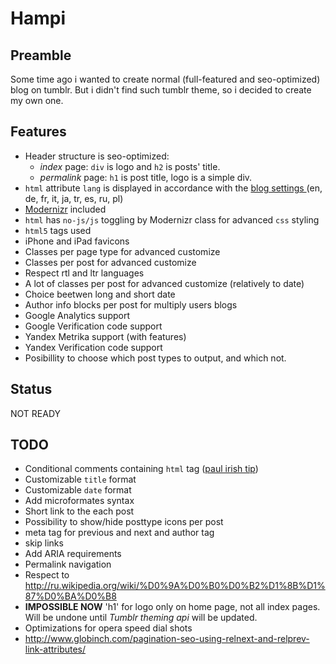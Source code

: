 Hampi
=====

Preamble
--------
Some time ago i wanted to create normal (full-featured and seo-optimized) blog on tumblr. But i didn't find such tumblr theme, so i decided to create my own one.


Features
--------
* Header structure is seo-optimized:
	* *index* page: `div` is logo and `h2` is posts' title.
	* *permalink* page: `h1` is post title, logo is a simple div.
* `html` attribute `lang` is displayed in accordance with the [blog settings ][2] (en, de, fr, it, ja, tr, es, ru, pl)
* [Modernizr][3] included
* `html` has `no-js/js` toggling by Modernizr class for advanced `css` styling
* `html5` tags used
* iPhone and iPad favicons
* Classes per page type for advanced customize
* Classes per post for advanced customize
* Respect rtl and ltr languages
* A lot of classes per post for advanced customize (relatively to date)
* Choice beetwen long and short date
* Author info blocks per post for multiply users blogs
* Google Analytics support
* Google Verification code support
* Yandex Metrika support (with features)
* Yandex Verification code support
* Posibillity to choose which post types to output, and which not.


Status
------
NOT READY

TODO
----
* Conditional comments containing `html` tag ([paul irish tip][1])
* Customizable `title` format
* Customizable `date` format
* Add microformates syntax
* Short link to the each post
* Possibility to show/hide posttype icons per post
* meta tag for previous and next and author tag
* skip links
* Add ARIA requirements	
* Permalink navigation
* Respect to http://ru.wikipedia.org/wiki/%D0%9A%D0%B0%D0%B2%D1%8B%D1%87%D0%BA%D0%B8
* **IMPOSSIBLE NOW** 'h1' for logo only on home page, not all index pages. Will be undone until *Tumblr theming api* will be updated.
* Optimizations for opera speed dial shots
* http://www.globinch.com/pagination-seo-using-relnext-and-relprev-link-attributes/

[1]: http://paulirish.com/2008/conditional-stylesheets-vs-css-hacks-answer-neither
[2]: https://www.tumblr.com/preferences
[3]: https://github.com/Modernizr/Modernizr